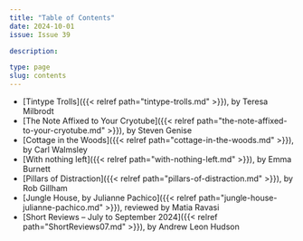 ```yaml
---
title: "Table of Contents"
date: 2024-10-01
issue: Issue 39

description: 

type: page
slug: contents
---
```


- [Tintype Trolls]({{< relref path="tintype-trolls.md" >}}), by Teresa Milbrodt
- [The Note Affixed to Your Cryotube]({{< relref path="the-note-affixed-to-your-cryotube.md" >}}), by Steven Genise
- [Cottage in the Woods]({{< relref path="cottage-in-the-woods.md" >}}), by Carl Walmsley
- [With nothing left]({{< relref path="with-nothing-left.md" >}}), by Emma Burnett
- [Pillars of Distraction]({{< relref path="pillars-of-distraction.md" >}}), by Rob Gillham
- [Jungle House, by Julianne Pachico]({{< relref path="jungle-house-julianne-pachico.md" >}}), reviewed by Matia Ravasi
- [Short Reviews – July to September 2024]({{< relref path="ShortReviews07.md" >}}), by Andrew Leon Hudson
